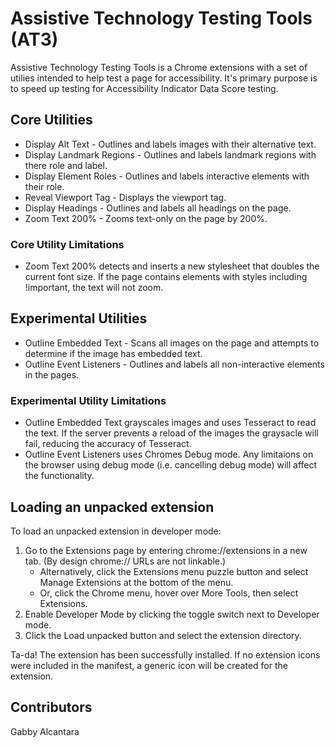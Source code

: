 # Assistive Technology Testing Tools (AT3)
Assistive Technology Testing Tools is a Chrome extensions with a set of utilies intended to help test a page for accessibility. It's primary purpose is to speed up testing for Accessibility Indicator Data Score testing. 

## Core Utilities
- Display Alt Text - Outlines and labels images with their alternative text.
- Display Landmark Regions - Outlines and labels landmark regions with there role and label.
- Display Element Roles - Outlines and labels interactive elements with their role.
- Reveal Viewport Tag - Displays the viewport tag.
- Display Headings - Outlines and labels all headings on the page.
- Zoom Text 200% - Zooms text-only on the page by 200%.

### Core Utility Limitations
- Zoom Text 200% detects and inserts a new stylesheet that doubles the current font size. If the page contains elements with styles including !important, the text will not zoom.

## Experimental Utilities
- Outline Embedded Text - Scans all images on the page and attempts to determine if the image has embedded text.
- Outline Event Listeners - Outlines and labels all non-interactive elements in the pages.

### Experimental Utility Limitations
- Outline Embedded Text grayscales images and uses Tesseract to read the text. If the server prevents a reload of the images the graysacle will fail, reducing the accuracy of Tesseract. 
- Outline Event Listeners uses Chromes Debug mode. Any limitaions on the browser using debug mode (i.e. cancelling debug mode) will affect the functionality.

## Loading an unpacked extension
To load an unpacked extension in developer mode:

1. Go to the Extensions page by entering chrome://extensions in a new tab. (By design chrome:// URLs are not linkable.)
    - Alternatively, click the Extensions menu puzzle button and select Manage Extensions at the bottom of the menu.
    - Or, click the Chrome menu, hover over More Tools, then select Extensions.
2. Enable Developer Mode by clicking the toggle switch next to Developer mode.
3. Click the Load unpacked button and select the extension directory.

Ta-da! The extension has been successfully installed. If no extension icons were included in the manifest, a generic icon will be created for the extension.

## Contributors
Gabby Alcantara